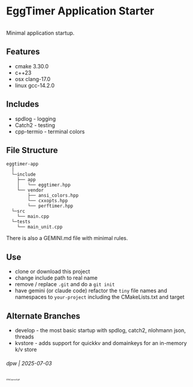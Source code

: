 # EggTimer Application Starter

```
```

Minimal application startup.

## Features

* cmake 3.30.0
* c++23
* osx clang-17.0
* linux gcc-14.2.0
 
## Includes

* spdlog - logging
* Catch2 - testing
* cpp-termio - terminal colors

## File Structure

```
eggtimer-app
  | 
  └─include
    ├── app
    │   └── eggtimer.hpp
    └── vendor
        ├── ansi_colors.hpp
        └── cxxopts.hpp
        └── perftimer.hpp
  └─src
    └── main.cpp
  └─tests
    └── main_unit.cpp
```

There is also a GEMINI.md file with minimal rules.

## Use

* clone or download this project
* change include path to real name
* remove / replace `.git` and do a `git init`
* have gemini (or claude code) refactor the `tiny` file names and namespaces to `your-project` including the CMakeLists.txt and target

## Alternate Branches

* develop - the most basic startup with spdlog, catch2, nlohmann json, threads
* kvstore - adds support for quickkv and domainkeys for an in-memory k/v store

###### dpw | 2025-07-03

<!-- txkey for last update -->
<p id="txkey" style="font-size: 5px;">
81NCxpnzuFgH
</p>

